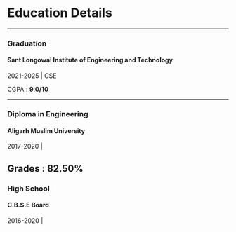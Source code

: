 # Education Details

---

### Graduation

#### Sant Longowal Institute of Engineering and Technology

2021-2025 | CSE

CGPA : **9.0/10**

---

### Diploma in Engineering

#### Aligarh Muslim University

2017-2020 | 

Grades : **82.50%**
---
### High School

#### C.B.S.E Board
2016-2020 |
